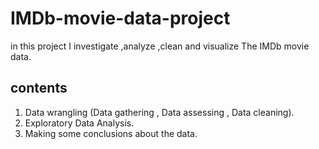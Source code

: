 # IMDb-movie-data-project
in this project I investigate ,analyze ,clean and visualize The IMDb movie data.

## contents
1. Data wrangling (Data gathering , Data assessing , Data cleaning).
2. Exploratory Data Analysis.
3. Making some conclusions about the data.
